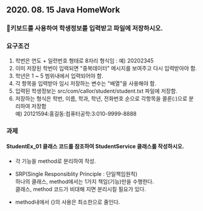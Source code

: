 ## 2020. 08. 15 Java HomeWork

 ### :balloon:키보드를 사용하여 학생정보를 입력받고 파일에 저장하시오.
 
 ### 요구조건
 1. 학번은 연도 + 일련번호 형태로 8자리 형식임 : 예) 20202345
 2. 이미 저장된 학번이 입력되면 "중복데이터" 메시지를 보여주고 다시 입력받아야 함.
 3. 학년은 1 ~ 5 범위내에서 입력되어야 함.
 4. 각 항목을 입력받아 임시 저장하는 변수는 "배열"을 사용해야 함.
 5. 입력된 학생정보는 src/com/callor/student/student.txt 파일에 저장함.
 6. 저장하는 형식은 학번, 이름, 학과, 학년, 전화번호 순으로 각항목을 콜론(:)으로 분리하여 저장함  
 예) 20121594:홍길동:컴퓨터공학:3:010-9999-8888
 
 
 ### 과제
 #### StudentEx_01 클래스 코드를 참조하여 StudentService 클래스를 작성하시오.
 * 각 기능을 method로 분리하여 작성.
 * SRP(Single Responsiblity Principle : 단일책임원칙)  
하나의 클래스, method에서는 1가지 책임(기능)만을 수행한다.  
클래스, method 코드가 비대해 지면 분리시킬 필요가 있다.

* method내에서 {}의 사용은 최소한으로 줄인다.
 
 